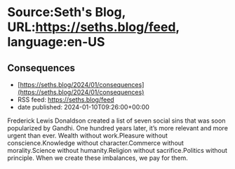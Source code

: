 # Source:Seth's Blog, URL:https://seths.blog/feed, language:en-US

## Consequences
 - [https://seths.blog/2024/01/consequences](https://seths.blog/2024/01/consequences)
 - RSS feed: https://seths.blog/feed
 - date published: 2024-01-10T09:26:00+00:00

Frederick Lewis Donaldson created a list of seven social sins that was soon popularized by Gandhi. One hundred years later, it&#8217;s more relevant and more urgent than ever. Wealth without work.Pleasure without conscience.Knowledge without character.Commerce without morality.Science without humanity.Religion without sacrifice.Politics without principle. When we create these imbalances, we pay for them.

